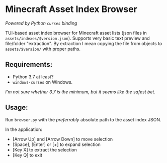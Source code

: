 # Minecraft Asset Index Browser

*Powered by Python `curses` binding*

TUI-based asset index browser for Minecraft asset lists (json files in `assets/indexes/$version.json`). Supports very basic text preview and file/folder "extraction". By extraction I mean copying the file from objects to `assets/$version/` with proper paths.

## Requirements:
* Python 3.7 at least?
* `windows-curses` on Windows.

*I'm not sure whether 3.7 is the minimum, but it seems like the safest bet.*

## Usage:
Run `browser.py` with the *preferrably* absolute path to the asset index JSON.

In the application:
* [Arrow Up] and [Arrow Down] to move selection
* [Space], [Enter] or [+] to expand selection
* [Key X] to extract the selection
* [Key Q] to exit
